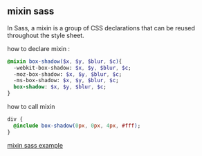 ## mixin sass

In Sass, a mixin is a group of CSS declarations that can be reused throughout the style sheet.

how to declare mixin :

```sass
@mixin box-shadow($x, $y, $blur, $c){
  -webkit-box-shadow: $x, $y, $blur, $c;
  -moz-box-shadow: $x, $y, $blur, $c;
  -ms-box-shadow: $x, $y, $blur, $c;
  box-shadow: $x, $y, $blur, $c;
}
```
how to call mixin 

```sass
div {
  @include box-shadow(0px, 0px, 4px, #fff);
}
```````

[mixin sass example](:note:9e2e6242-799d-42d4-9620-00b839f0d1bd)